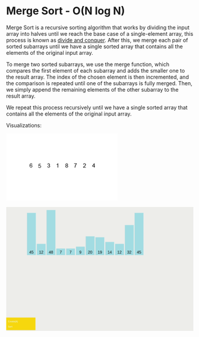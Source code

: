 # Merge Sort - O(N log N)

Merge Sort is a recursive sorting algorithm that works by dividing the input array into halves until we reach the base case of a single-element array, this process is known as [divide and conquer](https://en.wikipedia.org/wiki/Divide-and-conquer_algorithm). After this, we merge each pair of sorted subarrays until we have a single sorted array that contains all the elements of the original input array.

To merge two sorted subarrays, we use the merge function, which compares the first element of each subarray and adds the smaller one to the result array. The index of the chosen element is then incremented, and the comparison is repeated until one of the subarrays is fully merged. Then, we simply append the remaining elements of the other subarray to the result array.

We repeat this process recursively until we have a single sorted array that contains all the elements of the original input array.

Visualizations:

![alt text](../../../statics/images/merge-sort.gif)

![alt text](../../../statics/images/merge-sort-2.gif)
